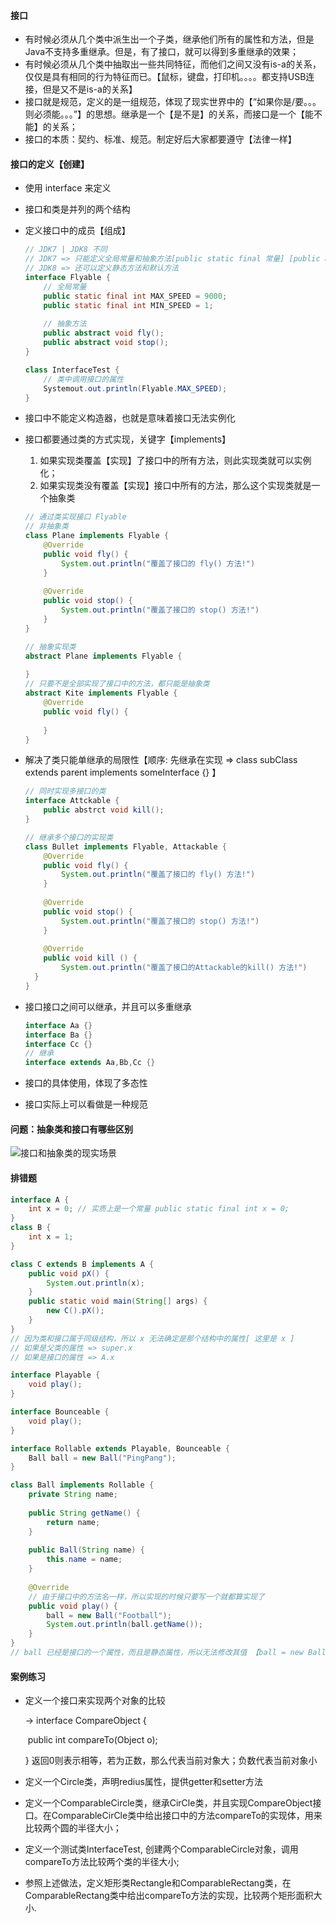 #### 接口

* 有时候必须从几个类中派生出一个子类，继承他们所有的属性和方法，但是Java不支持多重继承。但是，有了接口，就可以得到多重继承的效果；
* 有时候必须从几个类中抽取出一些共同特征，而他们之间又没有is-a的关系，仅仅是具有相同的行为特征而已。【鼠标，键盘，打印机。。。。都支持USB连接，但是又不是is-a的关系】
* 接口就是规范，定义的是一组规范，体现了现实世界中的【“如果你是/要。。。则必须能。。。”】的思想。继承是一个【是不是】的关系，而接口是一个【能不能】的关系；
* 接口的本质：契约、标准、规范。制定好后大家都要遵守【法律一样】



#### 接口的定义【创建】

* 使用 interface 来定义

* 接口和类是并列的两个结构

* 定义接口中的成员【组成】

  ```java
  // JDK7 | JDK8 不同
  // JDK7 => 只能定义全局常量和抽象方法[public static final 常量] [public abstract 抽象方法]
  // JDK8 => 还可以定义静态方法和默认方法
  interface Flyable {
      // 全局常量
      public static final int MAX_SPEED = 9000;
      public static final int MIN_SPEED = 1;    
      
      // 抽象方法
      public abstract void fly();
      public abstract void stop();
  }
  
  class InterfaceTest {
      // 类中调用接口的属性
      Systemout.out.println(Flyable.MAX_SPEED);
  }
  ```

* 接口中不能定义构造器，也就是意味着接口无法实例化

* 接口都要通过类的方式实现，关键字【implements】

  1. 如果实现类覆盖【实现】了接口中的所有方法，则此实现类就可以实例化；
  2. 如果实现类没有覆盖【实现】接口中所有的方法，那么这个实现类就是一个抽象类

  ```java
  // 通过类实现接口 Flyable
  // 非抽象类
  class Plane implements Flyable {
      @Override
      public void fly() {
          System.out.println("覆盖了接口的 fly() 方法!")
      }
      
      @Override
      public void stop() {
          System.out.println("覆盖了接口的 stop() 方法!")
      }
  }
  
  // 抽象实现类
  abstract Plane implements Flyable {
      
  }
  // 只要不是全部实现了接口中的方法，都只能是抽象类
  abstract Kite implements Flyable {
      @Override
      public void fly() {
          
      }
  }
  ```

* 解决了类只能单继承的局限性【顺序: 先继承在实现 => class subClass extends parent implements someInterface {} 】

  ```java
  // 同时实现多接口的类
  interface Attckable {  
      public abstrct void kill();
  }
  
  // 继承多个接口的实现类
  class Bullet implements Flyable, Attackable {
      @Override
      public void fly() {
          System.out.println("覆盖了接口的 fly() 方法!")
      }
      
      @Override
      public void stop() {
          System.out.println("覆盖了接口的 stop() 方法!")
      }
      
      @Override
      public void kill () {
          System.out.println("覆盖了接口的Attackable的kill() 方法!")
  	}
  }
  ```

* 接口接口之间可以继承，并且可以多重继承

  ````java
  interface Aa {}
  interface Ba {}
  interface Cc {}
  // 继承
  interface extends Aa,Bb,Cc {}
  ````

* 接口的具体使用，体现了多态性

* 接口实际上可以看做是一种规范



#### 问题：抽象类和接口有哪些区别

![接口和抽象类的现实场景](F:\Projects\Java2018\notes\images\接口和抽象类的现实场景.PNG)



#### 排错题

```java
interface A {
    int x = 0; // 实质上是一个常量 public static final int x = 0;
}
class B {
    int x = 1;
}

class C extends B implements A {  
    public void pX() {
        System.out.println(x);
    }
    public static void main(String[] args) {
        new C().pX();
    }
}
// 因为类和接口属于同级结构，所以 x 无法确定是那个结构中的属性[ 这里是 x ]
// 如果是父类的属性 => super.x
// 如果是接口的属性 => A.x 
```

```java
interface Playable {
    void play();
}

interface Bounceable {
    void play();
}

interface Rollable extends Playable, Bounceable {
    Ball ball = new Ball("PingPang");
}

class Ball implements Rollable {
    private String name;
    
    public String getName() {
        return name;
    }
    
    public Ball(String name) {
        this.name = name;
    }
    
    @Override
    // 由于接口中的方法名一样，所以实现的时候只要写一个就都算实现了
    public void play() {
        ball = new Ball("Football");
        System.out.println(ball.getName());
    }
}
// ball 已经是接口的一个属性，而且是静态属性，所以无法修改其值 【ball = new Ball("Football") 错误】
```

#### 案例练习

* 定义一个接口来实现两个对象的比较

  -> interface CompareObject {

  ​		public int compareTo(Object o);

  } 返回0则表示相等，若为正数，那么代表当前对象大；负数代表当前对象小

* 定义一个Circle类，声明redius属性，提供getter和setter方法

* 定义一个ComparableCircle类，继承CirCle类，并且实现CompareObject接口。在ComparableCirCle类中给出接口中的方法compareTo的实现体，用来比较两个圆的半径大小；

* 定义一个测试类InterfaceTest, 创建两个ComparableCircle对象，调用compareTo方法比较两个类的半径大小;

* 参照上述做法，定义矩形类Rectangle和ComparableRectang类，在ComparableRectang类中给出compareTo方法的实现，比较两个矩形面积大小.